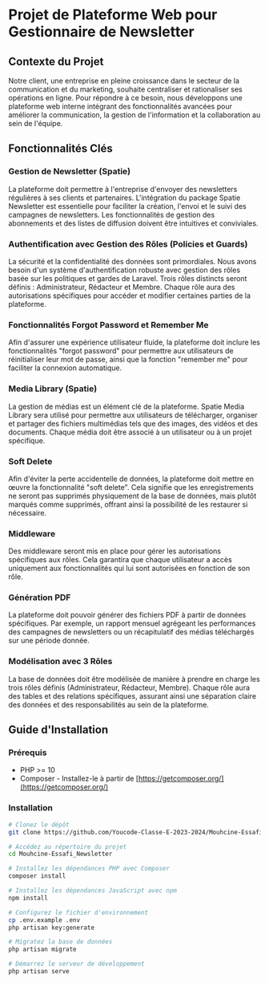 # Projet de Plateforme Web pour Gestionnaire de Newsletter

## Contexte du Projet

Notre client, une entreprise en pleine croissance dans le secteur de la communication et du marketing, souhaite centraliser et rationaliser ses opérations en ligne. Pour répondre à ce besoin, nous développons une plateforme web interne intégrant des fonctionnalités avancées pour améliorer la communication, la gestion de l'information et la collaboration au sein de l'équipe.

## Fonctionnalités Clés

### Gestion de Newsletter (Spatie)

La plateforme doit permettre à l'entreprise d'envoyer des newsletters régulières à ses clients et partenaires. L'intégration du package Spatie Newsletter est essentielle pour faciliter la création, l'envoi et le suivi des campagnes de newsletters. Les fonctionnalités de gestion des abonnements et des listes de diffusion doivent être intuitives et conviviales.

### Authentification avec Gestion des Rôles (Policies et Guards)

La sécurité et la confidentialité des données sont primordiales. Nous avons besoin d'un système d'authentification robuste avec gestion des rôles basée sur les politiques et gardes de Laravel. Trois rôles distincts seront définis : Administrateur, Rédacteur et Membre. Chaque rôle aura des autorisations spécifiques pour accéder et modifier certaines parties de la plateforme.

### Fonctionnalités Forgot Password et Remember Me

Afin d'assurer une expérience utilisateur fluide, la plateforme doit inclure les fonctionnalités "forgot password" pour permettre aux utilisateurs de réinitialiser leur mot de passe, ainsi que la fonction "remember me" pour faciliter la connexion automatique.

### Media Library (Spatie)

La gestion de médias est un élément clé de la plateforme. Spatie Media Library sera utilisé pour permettre aux utilisateurs de télécharger, organiser et partager des fichiers multimédias tels que des images, des vidéos et des documents. Chaque média doit être associé à un utilisateur ou à un projet spécifique.

### Soft Delete

Afin d'éviter la perte accidentelle de données, la plateforme doit mettre en œuvre la fonctionnalité "soft delete". Cela signifie que les enregistrements ne seront pas supprimés physiquement de la base de données, mais plutôt marqués comme supprimés, offrant ainsi la possibilité de les restaurer si nécessaire.

### Middleware

Des middleware seront mis en place pour gérer les autorisations spécifiques aux rôles. Cela garantira que chaque utilisateur a accès uniquement aux fonctionnalités qui lui sont autorisées en fonction de son rôle.

### Génération PDF

La plateforme doit pouvoir générer des fichiers PDF à partir de données spécifiques. Par exemple, un rapport mensuel agrégeant les performances des campagnes de newsletters ou un récapitulatif des médias téléchargés sur une période donnée.

### Modélisation avec 3 Rôles

La base de données doit être modélisée de manière à prendre en charge les trois rôles définis (Administrateur, Rédacteur, Membre). Chaque rôle aura des tables et des relations spécifiques, assurant ainsi une séparation claire des données et des responsabilités au sein de la plateforme.

## Guide d'Installation

### Prérequis

- PHP >= 10
- Composer - Installez-le à partir de [https://getcomposer.org/](https://getcomposer.org/)

### Installation

```bash
# Clonez le dépôt
git clone https://github.com/Youcode-Classe-E-2023-2024/Mouhcine-Essafi_Newsletter.git

# Accédez au répertoire du projet
cd Mouhcine-Essafi_Newsletter

# Installez les dépendances PHP avec Composer
composer install

# Installez les dépendances JavaScript avec npm
npm install

# Configurez le fichier d'environnement
cp .env.example .env
php artisan key:generate

# Migratez la base de données
php artisan migrate

# Démarrez le serveur de développement
php artisan serve
